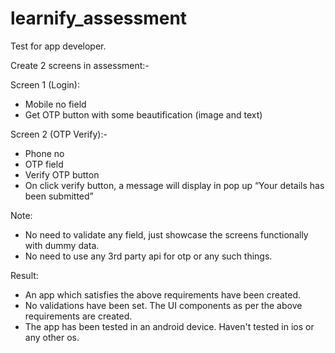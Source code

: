 # learnify_assessment

Test for app developer.

Create 2 screens in assessment:-

Screen 1 (Login): 
- Mobile no field
- Get OTP button with some beautification (image and text)
  
Screen 2 (OTP Verify):- 
- Phone no 
- OTP field
- Verify OTP button
- On click verify button, a message will display in pop up “Your details has been submitted”

Note: 
- No need to validate any field, just showcase the screens functionally with dummy data.
- No need to use any 3rd party api for otp or any such things.

Result:
- An app which satisfies the above requirements have been created.
- No validations have been set. The UI components as per the above requirements are created.
- The app has been tested in an android device. Haven't tested in ios or any other os.
